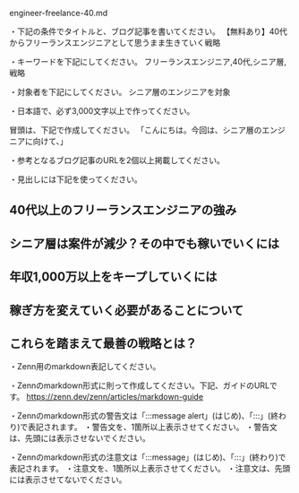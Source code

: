 engineer-freelance-40.md

・下記の条件でタイトルと、ブログ記事を書いてください。
【無料あり】40代からフリーランスエンジニアとして思うまま生きていく戦略

・キーワードを下記にしてください。
フリーランスエンジニア,40代,シニア層,戦略

・対象者を下記にしてください。
  シニア層のエンジニアを対象


・日本語で、必ず3,000文字以上で作ってください。

冒頭は、下記で作成してください。
「こんにちは。今回は、シニア層のエンジニアに向けて、」

・参考となるブログ記事のURLを2個以上掲載してください。

・見出しには下記を使ってください。
## 40代以上のフリーランスエンジニアの強み
## シニア層は案件が減少？その中でも稼いでいくには
## 年収1,000万以上をキープしていくには
## 稼ぎ方を変えていく必要があることについて
## これらを踏まえて最善の戦略とは？



・Zenn用のmarkdown表記してください。

・Zennのmarkdown形式に則って作成してください。下記、ガイドのURLです。
https://zenn.dev/zenn/articles/markdown-guide

・Zennのmarkdown形式の警告文は「:::message alert」(はじめ)、「:::」(終わり)で表記されます。
・警告文を、1箇所以上表示させてください。
・警告文は、先頭には表示させないでください。

・Zennのmarkdown形式の注意文は「:::message」(はじめ)、「:::」(終わり)で表記されます。
・注意文を、1箇所以上表示させてください。
・注意文は、先頭には表示させてないでください。


